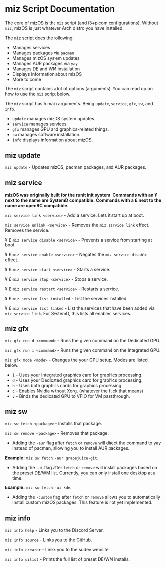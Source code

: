 # miz Script Documentation

The core of mizOS is the `miz` script (and i3+picom configurations). Without `miz`, mizOS is just whatever Arch distro you have installed.

The `miz` script does the following:
- Manages services
- Manages packages via `pacman`
- Manages mizOS system updates
- Manages AUR packages via `yay`
- Manages DE and WM installation
- Displays information about mizOS
- More to come


The `miz` script contains a lot of options (arguments). You can read up on how to use the `miz` script below.



The `miz` script has 5 main arguments. Being `update`, `service`, `gfx`, `sw`, and `info`.

- `update` manages mizOS system updates.
- `service` manages services.
- `gfx` manages GPU and graphics-related things.
- `sw` manages software installation.
- `info` displays information about mizOS.

## miz update
`miz update` - Updates mizOS, pacman packages, and AUR packages.

## miz service

**mizOS was originally built for the runit init system.** 
**Commands with an ¥ next to the name are SystemD compatible.**
**Commands with a £ next to the name are openRC compatible.**

`miz service link <service>` - Add a service. Lets it start up at boot.

`miz service unlink <service>` - Removes the `miz service link` effect. Removes the service.

¥ £ `miz service disable <service>` - Prevents a service from starting at boot.

¥ £ `miz service enable <service>` - Negates the `miz service disable` effect.

¥ £ `miz service start <service>` - Starts a service.

¥ £ `miz service stop <service>` - Stops a service.

¥ £ `miz service restart <service>` - Restarts a service.

¥ £ `miz service list installed` - List the services installed.

¥ £ `miz service list linked` - List the services that have been added via `miz service link`. For SystemD, this lists all enabled services. 

## miz gfx
`miz gfx run d <command>` - Runs the given command on the Dedicated GPU.

`miz gfx run i <command>` - Runs the given command on the Integrated GPU.

`miz gfx mode <mode>` - Changes the your GPU setup. Modes are listed below.
- `i` - Uses your Integrated graphics card for graphics processing.
- `d` - Uses your Dedicated graphics card for graphics processing.
- `h` - Uses both graphics cards for graphics processing.
- `c` - Enables Nvidia without Xorg. (whatever the fuck that means)
- `v` - Binds the dedicated GPU to VFIO for VM passthrough.

## miz sw
`miz sw fetch <package>` - Installs that package.

`miz sw remove <package>` - Removes that package.

- Adding the `-aur` flag after `fetch` or `remove` will direct the command to yay instead of pacman, allowing you to install AUR packages.

**Example:** `miz sw fetch -aur grapejuice-git`.

- Adding the `-ui` flag after `fetch` or `remove` will install packages based on the preset DE/WM list. Currently, you can only install one desktop at a time.

**Example:** `miz sw fetch -ui kde`.

- Adding the `-custom` flag after `fetch` or `remove` allows you to automatically install custom mizOS packages. This feature is not yet implemented.




## miz info
`miz info help` - Links you to the Discord Server.

`miz info source` - Links you to the GitHub.

`miz info creator` - Links you to the sudev website.

`miz info uilist` - Prints the full list of preset DE/WM installs.
